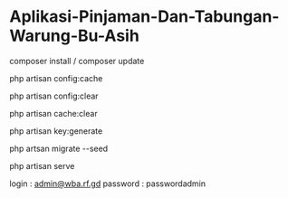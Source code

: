 # Aplikasi-Pinjaman-Dan-Tabungan-Warung-Bu-Asih

composer install / composer update

php artisan config:cache

php artisan config:clear

php artisan cache:clear

php artisan key:generate

php artsan migrate --seed

php artisan serve

login : admin@wba.rf.gd
password : passwordadmin
